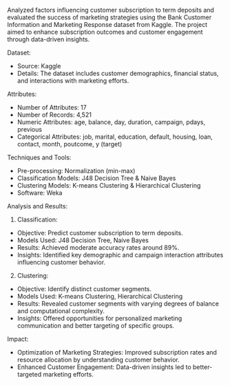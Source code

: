 Analyzed factors influencing customer subscription to term deposits and evaluated the success of marketing strategies using the Bank Customer Information and Marketing Response dataset from Kaggle. The project aimed to enhance subscription outcomes and customer engagement through data-driven insights.

Dataset:
- Source: Kaggle
- Details: The dataset includes customer demographics, financial status, and interactions with marketing efforts.

Attributes:
- Number of Attributes: 17
- Number of Records: 4,521
- Numeric Attributes: age, balance, day, duration, campaign, pdays, previous
- Categorical Attributes: job, marital, education, default, housing, loan, contact, month, poutcome, y (target)

Techniques and Tools:
- Pre-processing: Normalization (min-max)
- Classification Models: J48 Decision Tree & Naive Bayes
- Clustering Models: K-means Clustering & Hierarchical Clustering
- Software: Weka

Analysis and Results:
1. Classification:
- Objective: Predict customer subscription to term deposits.
- Models Used: J48 Decision Tree, Naive Bayes
- Results: Achieved moderate accuracy rates around 89%.
- Insights: Identified key demographic and campaign interaction attributes influencing customer behavior.
2. Clustering:
- Objective: Identify distinct customer segments.
- Models Used: K-means Clustering, Hierarchical Clustering
- Results: Revealed customer segments with varying degrees of balance and computational complexity.
- Insights: Offered opportunities for personalized marketing communication and better targeting of specific groups.

Impact:
- Optimization of Marketing Strategies: Improved subscription rates and resource allocation by understanding customer behavior.
- Enhanced Customer Engagement: Data-driven insights led to better-targeted marketing efforts.
